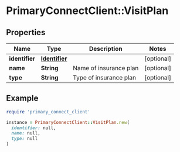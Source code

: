 # PrimaryConnectClient::VisitPlan

## Properties

| Name | Type | Description | Notes |
| ---- | ---- | ----------- | ----- |
| **identifier** | [**Identifier**](Identifier.md) |  | [optional] |
| **name** | **String** | Name of insurance plan | [optional] |
| **type** | **String** | Type of insurance plan | [optional] |

## Example

```ruby
require 'primary_connect_client'

instance = PrimaryConnectClient::VisitPlan.new(
  identifier: null,
  name: null,
  type: null
)
```

